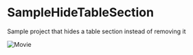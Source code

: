 SampleHideTableSection
======================

Sample project that hides a table section instead of removing it

![Movie](https://raw.github.com/pchensoftware/SampleHideTableSection/master/Docs/movie.gif)
